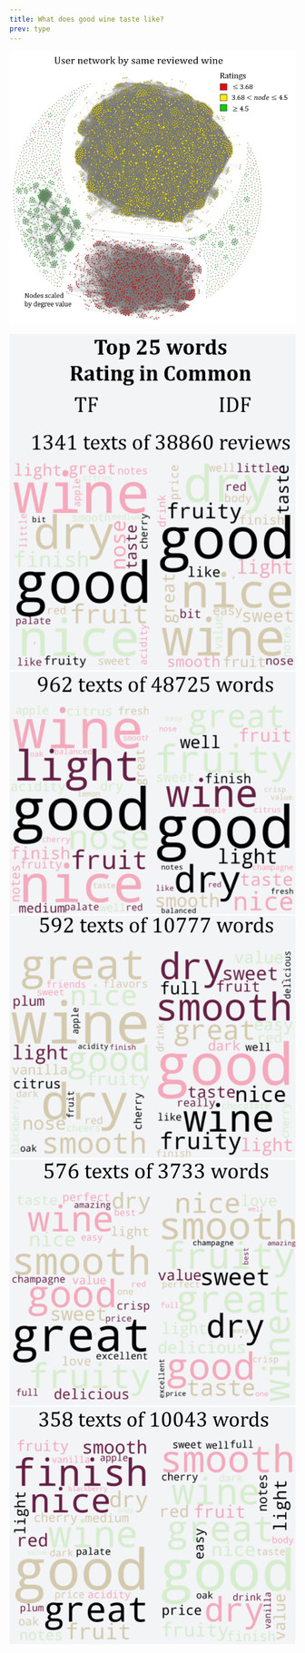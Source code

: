 ```yaml
---
title: What does good wine taste like?
prev: type
---
```


![](/images/User_Network_RATING.png)

![](/images/rating_1.png)
![](/images/rating_2.png)
![](/images/rating_3.png)
![](/images/rating_4.png)
![](/images/rating_5.png)